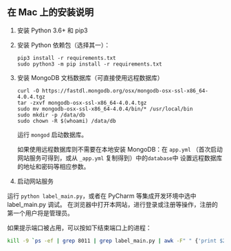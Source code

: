 ## 在 Mac 上的安装说明

1. 安装 Python 3.6+ 和 pip3

2. 安装 Python 依赖包（选择其一）：

   ```
   pip3 install -r requirements.txt
   sudo python3 -m pip install -r requirements.txt
   ```

3. 安装 MongoDB 文档数据库（可直接使用远程数据库）

   ```
   curl -O https://fastdl.mongodb.org/osx/mongodb-osx-ssl-x86_64-4.0.4.tgz
   tar -zxvf mongodb-osx-ssl-x86_64-4.0.4.tgz
   sudo mv mongodb-osx-ssl-x86_64-4.0.4/bin/* /usr/local/bin
   sudo mkdir -p /data/db
   sudo chown -R $(whoami) /data/db
   ```
   运行 `mongod` 启动数据库。
   
   如果使用远程数据库则不需要在本地安装 MongoDB：在 `app.yml` （首次启动网站服务可得到，或从 `_app.yml` 复制得到）中的`database`中
   设置远程数据库的地址和密码等相应参数。

4. 启动网站服务

运行 `python label_main.py`，或者在 PyCharm 等集成开发环境中选中 label_main.py 调试。
在浏览器中打开本网站，进行登录或注册等操作，注册的第一个用户将是管理员。

如果提示端口被占用，可以按如下结束端口上的进程：
```sh
kill -9 `ps -ef | grep 8011 | grep label_main.py | awk -F" " {'print $2'}` 2>/dev/null
```
